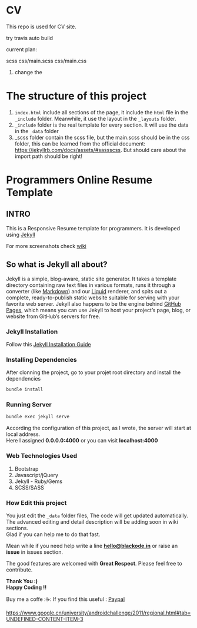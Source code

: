 # CV

This repo is used for CV site.

try travis auto build

current plan:

scss css/main.scss css/main.css

1. change the 

# The structure of this project

1. `index.html` include all sections of the page, it include the `html` file in the `_include` folder. Meanwhile, it use the layout in the `_layouts` folder.
2. `_include` folder is the real template for every section. It will use the data in the `_data` folder
3. _scss folder contain the scss file, but the main.scss should be in the css folder, this can be learned from the official document: https://jekyllrb.com/docs/assets/#sassscss. But should care about the import path should be right!

# Programmers Online Resume Template
## INTRO
This is a Responsive Resume template for programmers. It is developed using [Jekyll](https://jekyllrb.com)

For more screenshots check [wiki](https://github.com/blackode/online-resume/wiki)

## So what is Jekyll all about?
Jekyll is a simple, blog-aware, static site generator. It takes a template directory containing raw text files in various formats, runs it through a converter (like [Markdown](https://daringfireball.net/projects/markdown/)) and our [Liquid](https://shopify.github.io/liquid/) renderer, and spits out a complete, ready-to-publish static website suitable for serving with your favorite web server. Jekyll also happens to be the engine behind [GitHub Pages](pages.github.com), which means you can use Jekyll to host your project’s page, blog, or website from GitHub’s servers for free.

### Jekyll Installation 
Follow this [Jekyll Installation Guide](https://jekyllrb.com/docs/installation/)

### Installing Dependencies
After clonning the project, go to your projet root directory and install the dependencies
```js
bundle install
```
### Running Server
```js
bundle exec jekyll serve
```
According the configuration of this project, as I wrote, the server will start at local address.    
Here I assigned **0.0.0.0:4000** or you can visit **localhost:4000**

### Web Technologies Used
1. Bootstrap
2. Javascript/jQuery
3. Jekyll - Ruby/Gems
4. SCSS/SASS

### How Edit this project
You just edit the `_data` folder files, The code will get updated automatically.      
The advanced editing and detail description will be adding soon in wiki sections.      
Glad if you can help me to do that fast.    

Mean while if you need help write a line **hello@blackode.in** or raise an **issue** in issues section.
 


The good features are welcomed with **Great Respect**. Please feel free to contribute.

**Thank You :)**         
**Happy Coding !!**

Buy me a coffe ::coffee:: If you find this useful : [Paypal](https://paypal.me/ankanna)


https://www.google.cn/university/androidchallenge/2011/regional.html#tab=UNDEFINED-CONTENT-ITEM-3